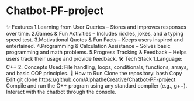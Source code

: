 # Chatbot-PF-project
✨ Features
1.Learning from User Queries – Stores and improves responses over time.
2.Games & Fun Activities – Includes riddles, jokes, and a typing speed test.
3.Motivational Quotes & Fun Facts – Keeps users inspired and entertained.
4.Programming & Calculation Assistance – Solves basic programming and math problems.
5.Progress Tracking & Feedback – Helps users track their usage and provide feedback.
🛠️ Tech Stack
1.Language: C++
2. Concepts Used: File handling, loops, conditionals, functions, arrays, and basic OOP principles.
🚀 How to Run
Clone the repository:
bash
Copy
Edit
git clone https://github.com/AlphatheCreative/Chatbot-PF-project
Compile and run the C++ program using any standard compiler (e.g., g++).
Interact with the chatbot through the console.
